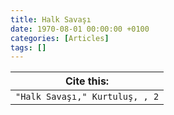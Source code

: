 ```yaml
---
title: Halk Savaşı
date: 1970-08-01 00:00:00 +0100
categories: [Articles]
tags: []
---
```




| Cite this:   |
|--------|
| ```"Halk Savaşı," Kurtuluş, , 2```

 